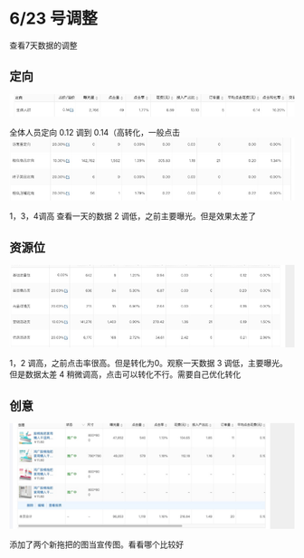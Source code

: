 # 6/23 号调整


查看7天数据的调整
## 定向

![](media/15612549358601/15612549543727.jpg)

全体人员定向  0.12 调到 0.14（高转化，一般点击
![](media/15612549358601/15612550551668.jpg)

1，3，4调高 查看一天的数据
2 调低，之前主要曝光。但是效果太差了

## 资源位

![](media/15612549358601/15612551703868.jpg)

1，2 调高，之前点击率很高。但是转化为0。观察一天数据
3 调低，主要曝光。但是数据太差
4 稍微调高，点击可以转化不行。需要自己优化转化

## 创意

![](media/15612549358601/15612553050996.jpg)

添加了两个新拖把的图当宣传图。看看哪个比较好


